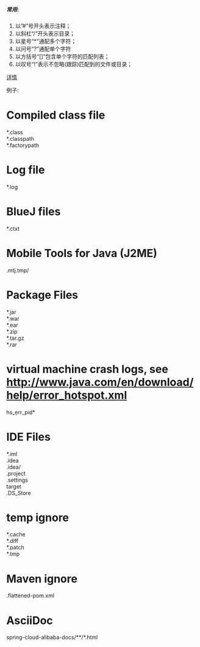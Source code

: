 ##### 常用:
1. 以”#”号开头表示注释； 
2. 以斜杠“/”开头表示目录； 
3. 以星号“*”通配多个字符；
4. 以问号“?”通配单个字符 
5. 以方括号“[]”包含单个字符的匹配列表； 
6. 以叹号“!”表示不忽略(跟踪)匹配到的文件或目录；

[详情](https://blog.csdn.net/w8y56f/article/details/103263924)






例子:
# Compiled class file  
*.class  
*.classpath  
*.factorypath  
  
# Log file  
*.log  
  
# BlueJ files  
*.ctxt  
  
# Mobile Tools for Java (J2ME)  
.mtj.tmp/  
  
# Package Files #  
*.jar  
*.war  
*.ear  
*.zip  
*.tar.gz  
*.rar  
  
# virtual machine crash logs, see http://www.java.com/en/download/help/error_hotspot.xml  
hs_err_pid*  
  
# IDE Files #  
*.iml  
.idea  
.idea/  
.project  
.settings  
target  
.DS_Store  
  
# temp ignore  
*.cache  
*.diff  
*.patch  
*.tmp  
  
# Maven ignore  
.flattened-pom.xml  
  
# AsciiDoc  
spring-cloud-alibaba-docs/**/*.html